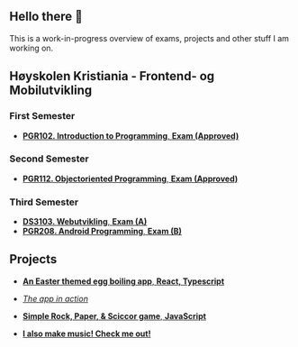 ## Hello there 👋

This is a work-in-progress overview of exams, projects and other stuff I am working on. 

## Høyskolen Kristiania - Frontend- og Mobilutvikling

### First Semester
- [**PGR102. Introduction to Programming**, **Exam (Approved)**](https://github.com/sigve-dev/PGR102-exam-h23)

### Second Semester
- [**PGR112. Objectoriented Programming**, **Exam (Approved)**](https://github.com/sigve-dev/PGR112-Exam-V24)

### Third Semester 
- [**DS3103. Webutvikling**, **Exam (A)**](https://github.com/sigve-dev/DS3103-exam-h24)
- [**PGR208. Android Programming**, **Exam (B)**](https://github.com/sigve-dev/PGR208-Exam-H24)

## Projects
- [**An Easter themed egg boiling app**, **React, Typescript**](https://github.com/sigve-dev/easter-egg-boil)
- [*The app in action*](https://sigve-dev.github.io/easter-egg-boil/)

- [**Simple Rock, Paper, & Sciccor game**, **JavaScript**](https://github.com/sigve-dev/Rock-Paper-Scissors)

- [**I also make music! Check me out!**](https://soundcloud.com/zigve)

<!--
### First Semester  
- **PGR103. Kreativt Webprosjekt**, **EKSAMEN (A)**  
- **PGR102. Intro til Programmering**, **EKSAMEN (Godkjent)**  

### Second Semester  
- **PGR103. Objektorientert Programmering**, **EKSAMEN (Godkjent)**



<!--
**sigve-dev/sigve-dev** is a ✨ _special_ ✨ repository because its `README.md` (this file) appears on your GitHub profile.

Here are some ideas to get you started:

- 🔭 I’m currently working on ...
- 🌱 I’m currently learning ...
- 👯 I’m looking to collaborate on ...
- 🤔 I’m looking for help with ...
- 💬 Ask me about ...
- 📫 How to reach me: ...
- 😄 Pronouns: ...
- ⚡ Fun fact: ...
-->
